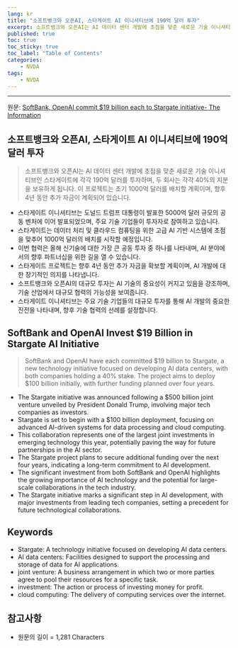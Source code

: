 ```yaml
---
lang: kr
title: "소프트뱅크와 오픈AI, 스타게이트 AI 이니셔티브에 190억 달러 투자"
excerpt: 소프트뱅크와 오픈AI는 AI 데이터 센터 개발에 초점을 맞춘 새로운 기술 이니셔티브인 스타게이트에 각각 190억 달러를 투자하며, 두 회사는 각각 40%의 지분을 보유하게 됩니다. 이 프로젝트는 초기 1000억 달러를 배치할 계획이며, 향후 4년 동안 추가 자금이 계획되어 있습니다.
published: true
toc: true
toc_sticky: true
toc_label: "Table of Contents"
categories:
    - NVDA
tags:
    - NVDA
---
```


---

  원문: [SoftBank, OpenAI commit $19 billion each to Stargate initiative- The Information](https://www.investing.com/news/stock-market-news/softbank-openai-commit-19-billion-each-to-stargate-initiative-the-information-3826019)

## 소프트뱅크와 오픈AI, 스타게이트 AI 이니셔티브에 190억 달러 투자

> 소프트뱅크와 오픈AI는 AI 데이터 센터 개발에 초점을 맞춘 새로운 기술 이니셔티브인 스타게이트에 각각 190억 달러를 투자하며, 두 회사는 각각 40%의 지분을 보유하게 됩니다. 이 프로젝트는 초기 1000억 달러를 배치할 계획이며, 향후 4년 동안 추가 자금이 계획되어 있습니다.


- 스타게이트 이니셔티브는 도널드 트럼프 대통령이 발표한 5000억 달러 규모의 공동 벤처에 이어 발표되었으며, 주요 기술 기업들이 투자자로 참여하고 있습니다.
- 스타게이트는 데이터 처리 및 클라우드 컴퓨팅을 위한 고급 AI 기반 시스템에 초점을 맞추어 1000억 달러의 배치를 시작할 예정입니다.
- 이번 협력은 올해 신기술에 대한 가장 큰 공동 투자 중 하나를 나타내며, AI 분야에서의 향후 파트너십을 위한 길을 열 수 있습니다.
- 스타게이트 프로젝트는 향후 4년 동안 추가 자금을 확보할 계획이며, AI 개발에 대한 장기적인 의지를 나타냅니다.
- 소프트뱅크와 오픈AI의 대규모 투자는 AI 기술의 중요성이 커지고 있음을 강조하며, 기술 산업에서 대규모 협력의 가능성을 보여줍니다.
- 스타게이트 이니셔티브는 주요 기술 기업들의 대규모 투자를 통해 AI 개발의 중요한 진전을 나타내며, 향후 기술 협력의 선례를 설정합니다.

## SoftBank and OpenAI Invest $19 Billion in Stargate AI Initiative

> SoftBank and OpenAI have each committed $19 billion to Stargate, a new technology initiative focused on developing AI data centers, with both companies holding a 40% stake. The project aims to deploy $100 billion initially, with further funding planned over four years.


- The Stargate initiative was announced following a $500 billion joint venture unveiled by President Donald Trump, involving major tech companies as investors.
- Stargate is set to begin with a $100 billion deployment, focusing on advanced AI-driven systems for data processing and cloud computing.
- This collaboration represents one of the largest joint investments in emerging technology this year, potentially paving the way for future partnerships in the AI sector.
- The Stargate project plans to secure additional funding over the next four years, indicating a long-term commitment to AI development.
- The significant investment from both SoftBank and OpenAI highlights the growing importance of AI technology and the potential for large-scale collaborations in the tech industry.
- The Stargate initiative marks a significant step in AI development, with major investments from leading tech companies, setting a precedent for future technological collaborations.

## Keywords

- Stargate: A technology initiative focused on developing AI data centers.
- AI data centers: Facilities designed to support the processing and storage of data for AI applications.
- joint venture: A business arrangement in which two or more parties agree to pool their resources for a specific task.
- investment: The action or process of investing money for profit.
- cloud computing: The delivery of computing services over the internet.

## 참고사항

- 원문의 길이 = 1,281 Characters

